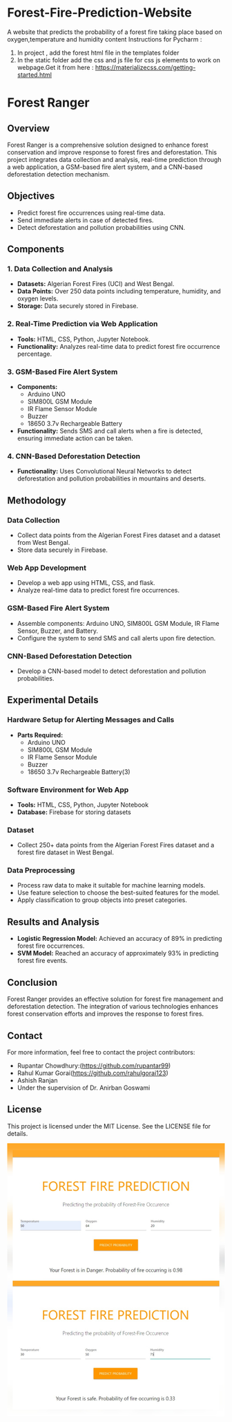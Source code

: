# Forest-Fire-Prediction-Website
A website that predicts the probability of a forest fire taking place based on oxygen,temperature and humidity content
Instructions for Pycharm :
1) In project , add the forest html file in the templates folder
2) In the static folder add the css and js file for css js elements to work on webpage.Get it from here : https://materializecss.com/getting-started.html

# Forest Ranger

## Overview
Forest Ranger is a comprehensive solution designed to enhance forest conservation and improve response to forest fires and deforestation. This project integrates data collection and analysis, real-time prediction through a web application, a GSM-based fire alert system, and a CNN-based deforestation detection mechanism.

## Objectives
- Predict forest fire occurrences using real-time data.
- Send immediate alerts in case of detected fires.
- Detect deforestation and pollution probabilities using CNN.

## Components
### 1. Data Collection and Analysis
- **Datasets:** Algerian Forest Fires (UCI) and West Bengal.
- **Data Points:** Over 250 data points including temperature, humidity, and oxygen levels.
- **Storage:** Data securely stored in Firebase.

### 2. Real-Time Prediction via Web Application
- **Tools:** HTML, CSS, Python, Jupyter Notebook.
- **Functionality:** Analyzes real-time data to predict forest fire occurrence percentage.

### 3. GSM-Based Fire Alert System
- **Components:**
  - Arduino UNO
  - SIM800L GSM Module
  - IR Flame Sensor Module
  - Buzzer
  - 18650 3.7v Rechargeable Battery
- **Functionality:** Sends SMS and call alerts when a fire is detected, ensuring immediate action can be taken.

### 4. CNN-Based Deforestation Detection
- **Functionality:** Uses Convolutional Neural Networks to detect deforestation and pollution probabilities in mountains and deserts.

## Methodology
### Data Collection
- Collect data points from the Algerian Forest Fires dataset and a dataset from West Bengal.
- Store data securely in Firebase.

### Web App Development
- Develop a web app using HTML, CSS, and flask.
- Analyze real-time data to predict forest fire occurrences.

### GSM-Based Fire Alert System
- Assemble components: Arduino UNO, SIM800L GSM Module, IR Flame Sensor, Buzzer, and Battery.
- Configure the system to send SMS and call alerts upon fire detection.

### CNN-Based Deforestation Detection
- Develop a CNN-based model to detect deforestation and pollution probabilities.

## Experimental Details
### Hardware Setup for Alerting Messages and Calls
- **Parts Required:**
  - Arduino UNO
  - SIM800L GSM Module
  - IR Flame Sensor Module
  - Buzzer
  - 18650 3.7v Rechargeable Battery(3)

### Software Environment for Web App
- **Tools:** HTML, CSS, Python, Jupyter Notebook
- **Database:** Firebase for storing datasets

### Dataset
- Collect 250+ data points from the Algerian Forest Fires dataset and a forest fire dataset in West Bengal.

### Data Preprocessing
- Process raw data to make it suitable for machine learning models.
- Use feature selection to choose the best-suited features for the model.
- Apply classification to group objects into preset categories.

## Results and Analysis
- **Logistic Regression Model:** Achieved an accuracy of 89% in predicting forest fire occurrences.
- **SVM Model:** Reached an accuracy of approximately 93% in predicting forest fire events.

## Conclusion
Forest Ranger provides an effective solution for forest fire management and deforestation detection. The integration of various technologies enhances forest conservation efforts and improves the response to forest fires.



## Contact
For more information, feel free to contact the project contributors:

- Rupantar Chowdhury:(https://github.com/rupantar99)
- Rahul Kumar Gorai(https://github.com/rahulgorai123)
- Ashish Ranjan
- Under the supervision of Dr. Anirban Goswami

## License
This project is licensed under the MIT License. See the LICENSE file for details.

![Envirowatch_Webapp_Interface](https://github.com/Ayushi-sengupta/EnviroWatch-Real-time-Monitoring-and-Response-System-for-Forests/blob/main/Pictures/webapp1.jpg)



